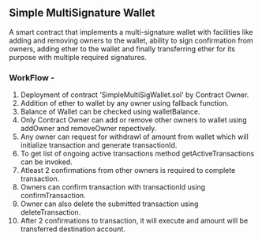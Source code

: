 ## Simple MultiSignature Wallet
A smart contract that implements a multi-signature wallet with facilities like adding and removing owners to the wallet, ability to sign confirmation from owners, adding ether to the wallet and finally transferring ether for its purpose with multiple required signatures. 



### WorkFlow -

1. Deployment of contract 'SimpleMultiSigWallet.sol' by Contract Owner.
2. Addition of ether to wallet by any owner using fallback function.
3. Balance of Wallet can be checked using walletBalance.
4. Only Contract Owner can add or remove other owners to wallet using addOwner and removeOwner repectively.
5. Any owner can request for withdrawl of amount from wallet which will initialize transaction and generate transactionId.
6. To get list of ongoing active transactions method getActiveTransactions can be invoked.
7. Atleast 2 confirmations from other owners is required to complete transaction.
8. Owners can confirm transaction with transactionId using confirmTransaction.
9. Owner can also delete the submitted transaction using deleteTransaction.
10. After 2 confirmations to transaction, it will execute and amount will be transferred destination account.



